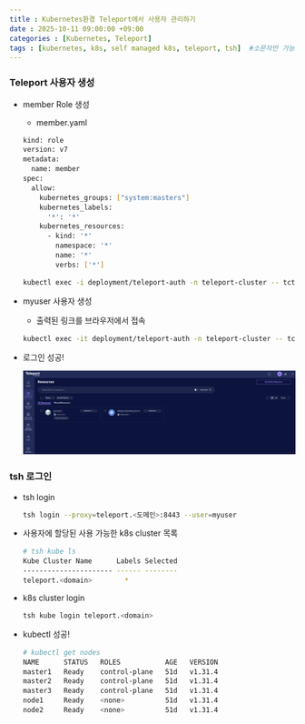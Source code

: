 ```yaml
---
title : Kubernetes환경 Teleport에서 사용자 관리하기
date : 2025-10-11 09:00:00 +09:00
categories : [Kubernetes, Teleport]
tags : [kubernetes, k8s, self managed k8s, teleport, tsh]  #소문자만 가능
---
```


### Teleport 사용자 생성

- member Role 생성
    - member.yaml
    
    ```bash
    kind: role
    version: v7
    metadata:
      name: member
    spec:
      allow:
        kubernetes_groups: ["system:masters"]
        kubernetes_labels:
          '*': '*'
        kubernetes_resources:
          - kind: '*'
            namespace: '*'
            name: '*'
            verbs: ['*']
    ```
    
    ```bash
    kubectl exec -i deployment/teleport-auth -n teleport-cluster -- tctl create -f < member.yaml
    ```
    
- myuser 사용자 생성
    - 출력된 링크를 브라우저에서 접속
    
    ```bash
    kubectl exec -it deployment/teleport-auth -n teleport-cluster -- tctl users add myuser --roles=member,access,editor
    ```
    
- 로그인 성공!
    
    ![TeleportUserManage01.png](/assets/img/kubernetes/TeleportUserManage01.png)
    

### tsh 로그인

- tsh login
    
    ```bash
    tsh login --proxy=teleport.<도메인>:8443 --user=myuser
    ```
    
- 사용자에 할당된 사용 가능한 k8s cluster 목록
    
    ```bash
    # tsh kube ls
    Kube Cluster Name      Labels Selected 
    ---------------------- ------ -------- 
    teleport.<domain>        *      
    ```
    
- k8s cluster login
    
    ```bash
    tsh kube login teleport.<domain>
    ```
    
- kubectl 성공!
    
    ```bash
    # kubectl get nodes
    NAME      STATUS   ROLES           AGE   VERSION
    master1   Ready    control-plane   51d   v1.31.4
    master2   Ready    control-plane   51d   v1.31.4
    master3   Ready    control-plane   51d   v1.31.4
    node1     Ready    <none>          51d   v1.31.4
    node2     Ready    <none>          51d   v1.31.4
    ```